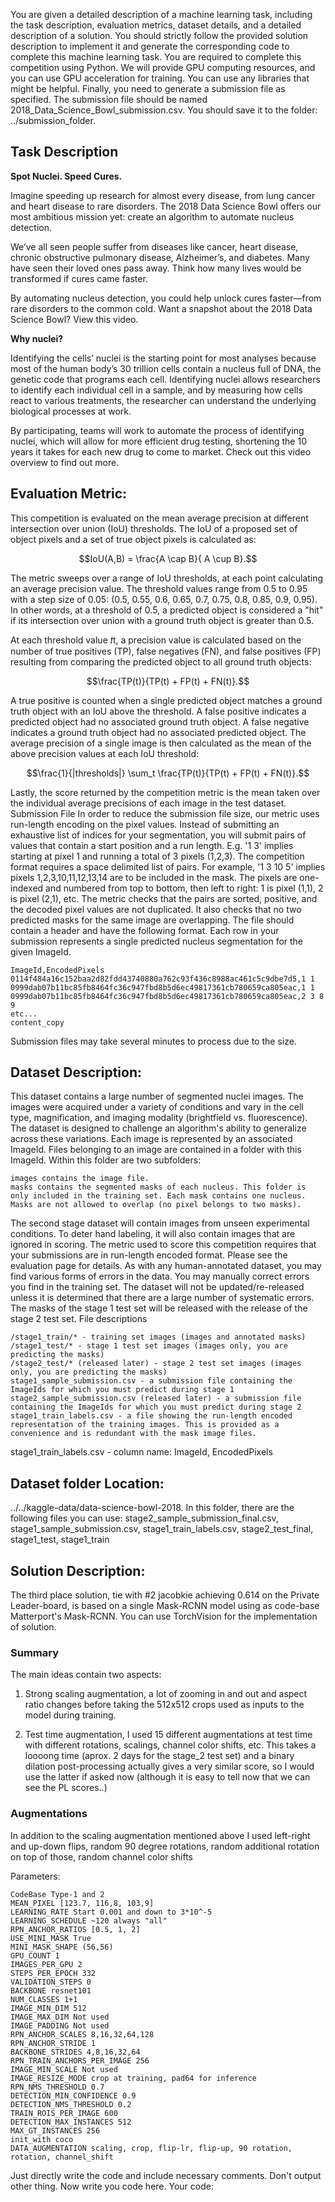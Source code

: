 You are given a detailed description of a machine learning task, including the task description, evaluation metrics, dataset details, and a detailed description of a solution.
You should strictly follow the provided solution description to implement it and generate the corresponding code to complete this machine learning task.
You are required to complete this competition using Python. We will provide GPU computing resources, and you can use GPU acceleration for training.
You can use any libraries that might be helpful.
Finally, you need to generate a submission file as specified. The submission file should be named 2018_Data_Science_Bowl_submission.csv. You should save it to the folder: ../submission_folder.

## Task Description

**Spot Nuclei. Speed Cures.**

Imagine speeding up research for almost every disease, from lung cancer and heart disease to rare disorders. The 2018 Data Science Bowl offers our most ambitious mission yet: create an algorithm to automate nucleus detection.

We’ve all seen people suffer from diseases like cancer, heart disease, chronic obstructive pulmonary disease, Alzheimer’s, and diabetes. Many have seen their loved ones pass away. Think how many lives would be transformed if cures came faster.

By automating nucleus detection, you could help unlock cures faster—from rare disorders to the common cold. Want a snapshot about the 2018 Data Science Bowl? View this video.

**Why nuclei?**

Identifying the cells’ nuclei is the starting point for most analyses because most of the human body’s 30 trillion cells contain a nucleus full of DNA, the genetic code that programs each cell. Identifying nuclei allows researchers to identify each individual cell in a sample, and by measuring how cells react to various treatments, the researcher can understand the underlying biological processes at work.

By participating, teams will work to automate the process of identifying nuclei, which will  allow for more efficient drug testing, shortening the 10 years it takes for each new drug to come to market. Check out this video overview to find out more.


##  Evaluation Metric:

This competition is evaluated on the mean average precision at different intersection over union (IoU) thresholds. The IoU of a proposed set of object pixels and a set of true object pixels is calculated as:

$$IoU(A,B) = \frac{A \cap B}{ A \cup B}.$$


The metric sweeps over a range of IoU thresholds, at each point calculating an average precision value. The threshold values range from 0.5 to 0.95 with a step size of 0.05: (0.5, 0.55, 0.6, 0.65, 0.7, 0.75, 0.8, 0.85, 0.9, 0.95). In other words, at a threshold of 0.5, a predicted object is considered a "hit" if its intersection over union with a ground truth object is greater than 0.5.

At each threshold value 𝑡t, a precision value is calculated based on the number of true positives (TP), false negatives (FN), and false positives (FP) resulting from comparing the predicted object to all ground truth objects:

$$\frac{TP(t)}{TP(t) + FP(t) + FN(t)}.$$

A true positive is counted when a single predicted object matches a ground truth object with an IoU above the threshold. A false positive indicates a predicted object had no associated ground truth object. A false negative indicates a ground truth object had no associated predicted object. The average precision of a single image is then calculated as the mean of the above precision values at each IoU threshold:

$$\frac{1}{|thresholds|} \sum_t \frac{TP(t)}{TP(t) + FP(t) + FN(t)}.$$

Lastly, the score returned by the competition metric is the mean taken over the individual average precisions of each image in the test dataset.
Submission File
In order to reduce the submission file size, our metric uses run-length encoding on the pixel values. Instead of submitting an exhaustive list of indices for your segmentation, you will submit pairs of values that contain a start position and a run length. E.g. '1 3' implies starting at pixel 1 and running a total of 3 pixels (1,2,3).
The competition format requires a space delimited list of pairs. For example, '1 3 10 5' implies pixels 1,2,3,10,11,12,13,14 are to be included in the mask. The pixels are one-indexed 
and numbered from top to bottom, then left to right: 1 is pixel (1,1), 2 is pixel (2,1), etc.
The metric checks that the pairs are sorted, positive, and the decoded pixel values are not duplicated. It also checks that no two predicted masks for the same image are overlapping.
The file should contain a header and have the following format. Each row in your submission represents a single predicted nucleus segmentation for the given ImageId.

    ImageId,EncodedPixels  
    0114f484a16c152baa2d82fdd43740880a762c93f436c8988ac461c5c9dbe7d5,1 1  
    0999dab07b11bc85fb8464fc36c947fbd8b5d6ec49817361cb780659ca805eac,1 1  
    0999dab07b11bc85fb8464fc36c947fbd8b5d6ec49817361cb780659ca805eac,2 3 8 9  
    etc...
    content_copy

Submission files may take several minutes to process due to the size.

##  Dataset Description:
This dataset contains a large number of segmented nuclei images. The images were acquired under a variety of conditions and vary in the cell type, magnification, and imaging modality (brightfield vs. fluorescence). The dataset is designed to challenge an algorithm's ability to generalize across these variations.
Each image is represented by an associated ImageId. Files belonging to an image are contained in a folder with this ImageId. Within this folder are two subfolders:

    images contains the image file.
    masks contains the segmented masks of each nucleus. This folder is only included in the training set. Each mask contains one nucleus. Masks are not allowed to overlap (no pixel belongs to two masks).

The second stage dataset will contain images from unseen experimental conditions. To deter hand labeling, it will also contain images that are ignored in scoring. The metric used to score this competition requires that your submissions are in run-length encoded format. Please see the evaluation page for details.
As with any human-annotated dataset, you may find various forms of errors in the data. You may manually correct errors you find in the training set. The dataset will not be updated/re-released unless it is determined that there are a large number of systematic errors. The masks of the stage 1 test set will be released with the release of the stage 2 test set.
File descriptions

    /stage1_train/* - training set images (images and annotated masks)
    /stage1_test/* - stage 1 test set images (images only, you are predicting the masks)
    /stage2_test/* (released later) - stage 2 test set images (images only, you are predicting the masks)
    stage1_sample_submission.csv - a submission file containing the ImageIds for which you must predict during stage 1
    stage2_sample_submission.csv (released later) - a submission file containing the ImageIds for which you must predict during stage 2
    stage1_train_labels.csv - a file showing the run-length encoded representation of the training images. This is provided as a convenience and is redundant with the mask image files.

stage1_train_labels.csv - column name: ImageId, EncodedPixels


## Dataset folder Location: 
../../kaggle-data/data-science-bowl-2018. In this folder, there are the following files you can use: stage2_sample_submission_final.csv, stage1_sample_submission.csv, stage1_train_labels.csv, stage2_test_final, stage1_test, stage1_train

## Solution Description:
The third place solution, tie with #2 jacobkie achieving 0.614 on the Private Leader-board, is based on a single Mask-RCNN model using as code-base Matterport's Mask-RCNN. You can use TorchVision for the implementation of solution.

### Summary

The main ideas contain two aspects:

1) Strong scaling augmentation, a lot of zooming in and out and aspect ratio changes before taking the 512x512 crops used as inputs to the model during training.

2) Test time augmentation, I used 15 different augmentations at test time with different rotations, scalings, channel color shifts, etc. This takes a loooong time (aprox. 2 days for the stage_2 test set) and a binary dilation post-processing actually gives a very similar score, so I would use the latter if asked now (although it is easy to tell now that we can see the PL scores..)


### Augmentations

In addition to the scaling augmentation mentioned above I used left-right and up-down flips, random 90 degree rotations, random additional rotation on top of those, random channel color shifts

Parameters:

    CodeBase Type-1 and 2
    MEAN_PIXEL [123.7, 116,8, 103,9]
    LEARNING_RATE Start 0.001 and down to 3*10^-5
    LEARNING_SCHEDULE ~120 always "all"
    RPN_ANCHOR_RATIOS [0.5, 1, 2]
    USE_MINI_MASK True
    MINI_MASK_SHAPE (56,56)
    GPU_COUNT 1
    IMAGES_PER_GPU 2
    STEPS_PER_EPOCH 332
    VALIDATION_STEPS 0
    BACKBONE resnet101
    NUM_CLASSES 1+1
    IMAGE_MIN_DIM 512
    IMAGE_MAX_DIM Not used
    IMAGE_PADDING Not used
    RPN_ANCHOR_SCALES 8,16,32,64,128
    RPN_ANCHOR_STRIDE 1
    BACKBONE_STRIDES 4,8,16,32,64
    RPN_TRAIN_ANCHORS_PER_IMAGE 256
    IMAGE_MIN_SCALE Not used
    IMAGE_RESIZE_MODE crop at training, pad64 for inference
    RPN_NMS_THRESHOLD 0.7
    DETECTION_MIN_CONFIDENCE 0.9
    DETECTION_NMS_THRESHOLD 0.2
    TRAIN_ROIS_PER_IMAGE 600
    DETECTION_MAX_INSTANCES 512
    MAX_GT_INSTANCES 256
    init_with coco
    DATA_AUGMENTATION scaling, crop, flip-lr, flip-up, 90 rotation, rotation, channel_shift



Just directly write the code and include necessary comments. Don't output other thing. Now write you code here. 
Your code:
